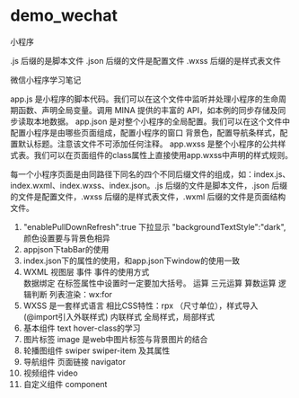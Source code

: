 # demo_wechat
小程序

.js 后缀的是脚本文件
.json 后缀的文件是配置文件
.wxss 后缀的是样式表文件

微信小程序学习笔记

app.js 是小程序的脚本代码。我们可以在这个文件中监听并处理小程序的生命周期函数、声明全局变量。调用 MINA 提供的丰富的 API，如本例的同步存储及同步读取本地数据。
app.json 是对整个小程序的全局配置。我们可以在这个文件中配置小程序是由哪些页面组成，配置小程序的窗口  背景色，配置导航条样式，配置默认标题。注意该文件不可添加任何注释。
app.wxss 是整个小程序的公共样式表。我们可以在页面组件的class属性上直接使用app.wxss中声明的样式规则。

每一个小程序页面是由同路径下同名的四个不同后缀文件的组成，如：index.js、index.wxml、index.wxss、index.json。.js 后缀的文件是脚本文件，.json 后缀的文件是配置文件，.wxss 后缀的是样式表文件，.wxml 后缀的文件是页面结构文件。

1. "enablePullDownRefresh":true  下拉显示  "backgroundTextStyle":"dark",颜色设置要与背景色相异
2. appjson下tabBar的使用
3. index.json下的属性的使用，和app.json下window的使用一致
4. WXML 视图层   事件 事件的使用方式  
   数据绑定   在标签属性中设置时一定要加大括号。
   运算  三元运算  算数运算 逻辑判断
   列表渲染：wx:for
5. WXSS 是一套样式语言   相比CSS特性：rpx （尺寸单位），样式导入  (@import引入外联样式)
   内联样式
   全局样式，局部样式
6. 基本组件  text  hover-class的学习
7. 图片标签  image 是web中图片标签与背景图片的结合
8. 轮播图组件  swiper swiper-item 及其属性
9. 导航组件  页面链接 navigator
10. 视频组件 video
11. 自定义组件 component